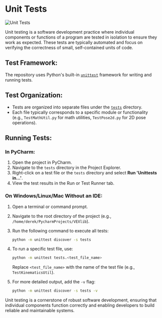 # Unit Tests

![Unit Tests](software_tests.png)

Unit testing is a software development practice where individual components or functions of a program are tested in isolation to ensure they work as expected. These tests are typically automated and focus on verifying the correctness of small, self-contained units of code.

## Test Framework:

The repository uses Python's built-in [`unittest`](https://docs.python.org/3/library/unittest.html) framework for writing and running tests.

## Test Organization:

- Tests are organized into separate files under the [`tests`](https://github.com/deekb/VEXlib/tree/master/tests) directory.
- Each file typically corresponds to a specific module or functionality (e.g., `TestMathUtil.py` for math utilities, `TestPose2d.py` for 2D pose operations).

## Running Tests:

### In PyCharm:

1. Open the project in PyCharm.
2. Navigate to the `tests` directory in the Project Explorer.
3. Right-click on a test file or the `tests` directory and select **Run 'Unittests in...'**.
4. View the test results in the Run or Test Runner tab.

### On Windows/Linux/Mac Without an IDE:

1. Open a terminal or command prompt.
2. Navigate to the root directory of the project (e.g., `/home/derek/PycharmProjects/VEXlib`).
3. Run the following command to execute all tests:
   ```bash
   python -m unittest discover -s tests
   ```
4. To run a specific test file, use:
   ```bash
   python -m unittest tests.<test_file_name>
   ```
   Replace `<test_file_name>` with the name of the test file (e.g., `TestKinematicsUtil`).

5. For more detailed output, add the `-v` flag:
   ```bash
   python -m unittest discover -s tests -v
   ```

Unit testing is a cornerstone of robust software development, ensuring that individual components function correctly and enabling developers to build reliable and maintainable systems.
